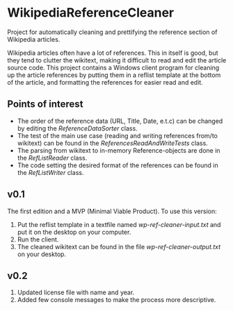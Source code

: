 # WikipediaReferenceCleaner
Project for automatically cleaning and prettifying the reference section of Wikipedia articles.

Wikipedia articles often have a lot of references. This in itself is good, but they tend to clutter the wikitext, making it difficult to read and edit the article source code.
This project contains a Windows client program for cleaning up the article references by putting them in a reflist template at the bottom of the article, and formatting the references for easier read and edit.

## Points of interest
* The order of the reference data (URL, Title, Date, e.t.c) can be changed by editing the *ReferenceDataSorter* class.
* The test of the main use case (reading and writing references from/to wikitext) can be found in the *ReferencesReadAndWriteTests* class.
* The parsing from wikitext to in-memory Reference-objects are done in the *RefListReader* class.
* The code setting the desired format of the references can be found in the *RefListWriter* class.

## v0.1
The first edition and a MVP (Minimal Viable Product). To use this version:
1. Put the reflist template in a textfile named *wp-ref-cleaner-input.txt* and put it on the desktop on your computer.
2. Run the client.
3. The cleaned wikitext can be found in the file *wp-ref-cleaner-output.txt* on your desktop.

## v0.2
1. Updated license file with name and year.
2. Added few console messages to make the process more descriptive.
